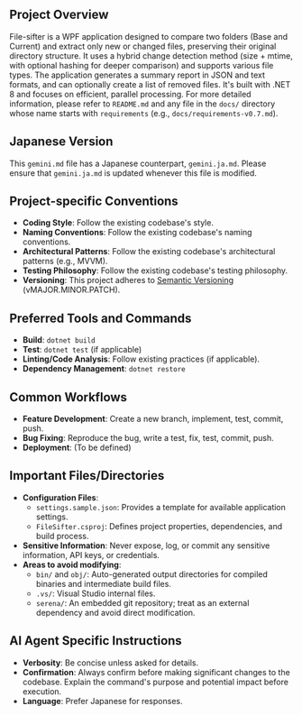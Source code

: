 ## Project Overview

File-sifter is a WPF application designed to compare two folders (Base and Current) and extract only new or changed files, preserving their original directory structure. It uses a hybrid change detection method (size + mtime, with optional hashing for deeper comparison) and supports various file types. The application generates a summary report in JSON and text formats, and can optionally create a list of removed files. It's built with .NET 8 and focuses on efficient, parallel processing. For more detailed information, please refer to `README.md` and any file in the `docs/` directory whose name starts with `requirements` (e.g., `docs/requirements-v0.7.md`).

## Japanese Version

This `gemini.md` file has a Japanese counterpart, `gemini.ja.md`. Please ensure that `gemini.ja.md` is updated whenever this file is modified.

## Project-specific Conventions

*   **Coding Style**: Follow the existing codebase's style.
*   **Naming Conventions**: Follow the existing codebase's naming conventions.
*   **Architectural Patterns**: Follow the existing codebase's architectural patterns (e.g., MVVM).
*   **Testing Philosophy**: Follow the existing codebase's testing philosophy.
*   **Versioning**: This project adheres to [Semantic Versioning](https://semver.org/) (vMAJOR.MINOR.PATCH).

## Preferred Tools and Commands

*   **Build**: `dotnet build`
*   **Test**: `dotnet test` (if applicable)
*   **Linting/Code Analysis**: Follow existing practices (if applicable).
*   **Dependency Management**: `dotnet restore`

## Common Workflows

*   **Feature Development**: Create a new branch, implement, test, commit, push.
*   **Bug Fixing**: Reproduce the bug, write a test, fix, test, commit, push.
*   **Deployment**: (To be defined)

## Important Files/Directories

*   **Configuration Files**:
    *   `settings.sample.json`: Provides a template for available application settings.
    *   `FileSifter.csproj`: Defines project properties, dependencies, and build process.
*   **Sensitive Information**: Never expose, log, or commit any sensitive information, API keys, or credentials.
*   **Areas to avoid modifying**:
    *   `bin/` and `obj/`: Auto-generated output directories for compiled binaries and intermediate build files.
    *   `.vs/`: Visual Studio internal files.
    *   `serena/`: An embedded git repository; treat as an external dependency and avoid direct modification.

## AI Agent Specific Instructions

*   **Verbosity**: Be concise unless asked for details.
*   **Confirmation**: Always confirm before making significant changes to the codebase. Explain the command's purpose and potential impact before execution.
*   **Language**: Prefer Japanese for responses.
